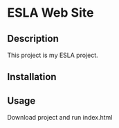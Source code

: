 ﻿# ESLA Web Site

## Description

This project is my ESLA project.

## Installation

## Usage

Download project and run index.html

